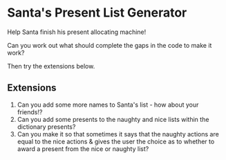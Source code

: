 # Santa's Present List Generator

Help Santa finish his present allocating machine!
	  
Can you work out what should complete the gaps in the code to make it work?
  
Then try the extensions below.

## Extensions
1. Can you add some more names to Santa's list - how about your friends!?
2. Can you add some presents to the naughty and nice lists within the dictionary presents?
3. Can you make it so that sometimes it says that the naughty actions are equal to the nice actions & gives the user the choice as to whether to award a present from the nice or naughty list?